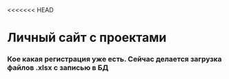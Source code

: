 <<<<<<< HEAD
<h1>Личный сайт с проектами</h1>
<h3>Кое какая регистрация уже есть. Сейчас делается загрузка файлов .xlsx с записью в БД</h3
